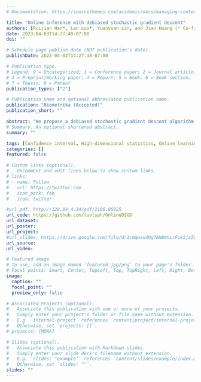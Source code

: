 ```yaml
---
# Documentation: https://sourcethemes.com/academic/docs/managing-content/

title: "Online inference with debiased stochastic gradient descent"
authors: [Ruijian Han*, Lan Luo*, Yuanyuan Lin, and Jian Huang (* Co-first author)]
date: 2023-04-03T14:27:48-07:00
doi: ""

# Schedule page publish date (NOT publication's date).
publishDate: 2023-04-03T14:27:48-07:00

# Publication type.
# Legend: 0 = Uncategorized; 1 = Conference paper; 2 = Journal article;
# 3 = Preprint/Working paper; 4 = Report; 5 = Book; 6 = Book section;
# 7 = Thesis; 8 = Patent
publication_types: ["2"]

# Publication name and optional abbreviated publication name.
publication: "Biometrika (Accepted)"
publication_short: ""

abstract: "We propose a debiased stochastic gradient descent algorithm for online statistical inference with high-dimensional data. Our approach combines the debiasing technique developed in high-dimensional statistics with the stochastic gradient descent algorithm. It can be used for efficiently constructing confidence intervals in an online fashion. Our proposed algorithm has several appealing aspects: first, as a one-pass algorithm, it reduces the time complexity; in addition, each update step requires only the current data together with the previous estimate, which reduces the space complexity. We establish the asymptotic normality of the proposed estimator under mild conditions on the sparsity level of the parameter and the data distribution. We conduct numerical experiments to demonstrate the proposed debiased stochastic gradient descent algorithm reaches nominal coverage probability. Furthermore, we illustrate our method with a high-dimensional text dataset."
# Summary. An optional shortened abstract.
summary: ""

tags: [Confidence interval, High-dimensional statistics, Online learning, Stochastic gradient descent]
categories: []
featured: false

# Custom links (optional).
#   Uncomment and edit lines below to show custom links.
# links:
# - name: Follow
#   url: https://twitter.com
#   icon_pack: fab
#   icon: twitter

#url_pdf: http://128.84.4.34/pdf/2106.05925
url_code: https://github.com/luolsph/OnlineDSGD
url_dataset:
url_poster: 
url_project:
#url_slides: https://drive.google.com/file/d/1c9qwsu4Og7KN8WnLrFukijzZoh9Mbd6D/view?usp=sharing
url_source:
url_video:

# Featured image
# To use, add an image named `featured.jpg/png` to your page's folder. 
# Focal points: Smart, Center, TopLeft, Top, TopRight, Left, Right, BottomLeft, Bottom, BottomRight.
image:
  caption: ""
  focal_point: ""
  preview_only: false

# Associated Projects (optional).
#   Associate this publication with one or more of your projects.
#   Simply enter your project's folder or file name without extension.
#   E.g. `internal-project` references `content/project/internal-project/index.md`.
#   Otherwise, set `projects: []`.
# projects: [MORA]

# Slides (optional).
#   Associate this publication with Markdown slides.
#   Simply enter your slide deck's filename without extension.
#   E.g. `slides: "example"` references `content/slides/example/index.md`.
#   Otherwise, set `slides: ""`.
slides: ""
---
```

